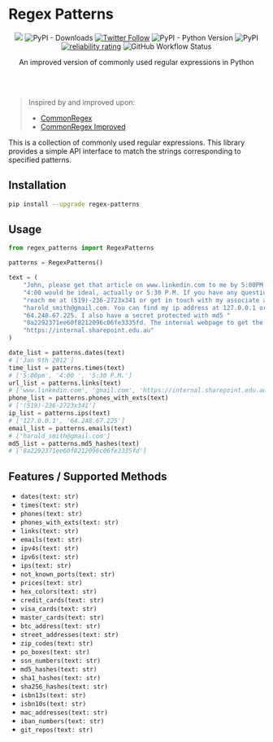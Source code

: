 
# Regex Patterns

<p align="center">
  <a href="/LICENSE"><img src="https://img.shields.io/badge/license-MIT-blue.svg"/></a>
  <!-- <img alt="PyPI - Downloads" src="https://pepy.tech/badge/commonregex-improved/month"> -->
   <img alt="PyPI - Downloads" src="https://pepy.tech/badge/commonregex-improved">
   <a href="https://twitter.com/brootware"><img src="https://img.shields.io/twitter/follow/brootware?style=social" alt="Twitter Follow"></a>
   <img alt="PyPI - Python Version" src="https://img.shields.io/pypi/pyversions/commonregex-improved"> <img alt="PyPI" src="https://img.shields.io/pypi/v/commonregex-improved">
   <a href="https://sonarcloud.io/summary/new_code?id=brootware_commonregex-improved"><img src="https://sonarcloud.io/api/project_badges/measure?project=brootware_commonregex-improved&metric=alert_status" alt="reliability rating"></a>
   <img alt="GitHub Workflow Status" src="https://img.shields.io/github/workflow/status/brootware/commonregex-improved/ci.yml?branch=main">
</p>

<p align="center">
  An improved version of commonly used regular expressions in Python
</p>

<br><br>

> Inspired by and improved upon:
> - [CommonRegex](https://github.com/madisonmay/CommonRegex)
> - [CommonRegex Improved](https://github.com/brootware/commonregex-improved)

This is a collection of commonly used regular expressions. This library provides a simple API interface to match the strings corresponding to specified patterns.

## Installation

```bash
pip install --upgrade regex-patterns
```

## Usage 

```python
from regex_patterns import RegexPatterns

patterns = RegexPatterns()

text = (
    "John, please get that article on www.linkedin.com to me by 5:00PM on Jan 9th 2012. "
    "4:00 would be ideal, actually or 5:30 P.M. If you have any questions, You can "
    "reach me at (519)-236-2723x341 or get in touch with my associate at "
    "harold_smith@gmail.com. You can find my ip address at 127.0.0.1 or at "
    "64.248.67.225. I also have a secret protected with md5 "
    "8a2292371ee60f8212096c06fe3335fd. The internal webpage to get the article from is "
    "https://internal.sharepoint.edu.au"
)

date_list = patterns.dates(text)
# ['Jan 9th 2012']
time_list = patterns.times(text)
# ['5:00pm', '4:00 ', '5:30 P.M.']
url_list = patterns.links(text)
# ['www.linkedin.com', 'gmail.com', 'https://internal.sharepoint.edu.au']
phone_list = patterns.phones_with_exts(text)  
# ['(519)-236-2723x341']
ip_list = patterns.ips(text)
# ['127.0.0.1', '64.248.67.225']
email_list = patterns.emails(text)
# ['harold_smith@gmail.com']
md5_list = patterns.md5_hashes(text)
# ['8a2292371ee60f8212096c06fe3335fd']
```

## Features / Supported Methods

* `dates(text: str)`
* `times(text: str)`
* `phones(text: str)`
* `phones_with_exts(text: str)`
* `links(text: str)`
* `emails(text: str)`
* `ipv4s(text: str)`
* `ipv6s(text: str)`
* `ips(text: str)`
* `not_known_ports(text: str)`
* `prices(text: str)`
* `hex_colors(text: str)`
* `credit_cards(text: str)`
* `visa_cards(text: str)`
* `master_cards(text: str)`
* `btc_address(text: str)`
* `street_addresses(text: str)`
* `zip_codes(text: str)`
* `po_boxes(text: str)`
* `ssn_numbers(text: str)`
* `md5_hashes(text: str)`
* `sha1_hashes(text: str)`
* `sha256_hashes(text: str)`
* `isbn13s(text: str)`
* `isbn10s(text: str)`
* `mac_addresses(text: str)`
* `iban_numbers(text: str)`
* `git_repos(text: str)`
